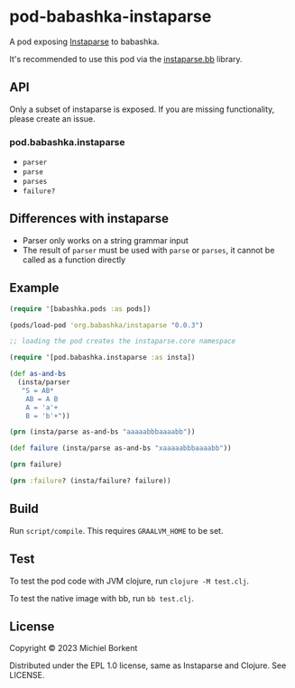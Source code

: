 # pod-babashka-instaparse

A pod exposing [Instaparse](https://github.com/Engelberg/instaparse) to babashka.

It's recommended to use this pod via the [instaparse.bb](https://github.com/babashka/instaparse.bb) library.

## API

Only a subset of instaparse is exposed. If you are missing functionality, please create an issue.

### pod.babashka.instaparse

- `parser`
- `parse`
- `parses`
- `failure?`

## Differences with instaparse

- Parser only works on a string grammar input
- The result of `parser` must be used with `parse` or `parses`, it cannot be called as a function directly

## Example

``` clojure
(require '[babashka.pods :as pods])

(pods/load-pod 'org.babashka/instaparse "0.0.3")

;; loading the pod creates the instaparse.core namespace

(require '[pod.babashka.instaparse :as insta])

(def as-and-bs
  (insta/parser
   "S = AB*
    AB = A B
    A = 'a'+
    B = 'b'+"))

(prn (insta/parse as-and-bs "aaaaabbbaaaabb"))

(def failure (insta/parse as-and-bs "xaaaaabbbaaaabb"))

(prn failure)

(prn :failure? (insta/failure? failure))
```

## Build

Run `script/compile`. This requires `GRAALVM_HOME` to be set.

## Test

To test the pod code with JVM clojure, run `clojure -M test.clj`.

To test the native image with bb, run `bb test.clj`.

## License

Copyright © 2023 Michiel Borkent

Distributed under the EPL 1.0 license, same as Instaparse and Clojure. See LICENSE.
